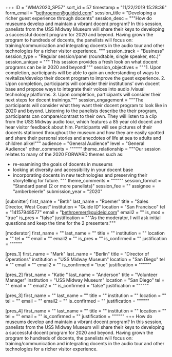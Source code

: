 +++
ID = "WMA2020_SP57"
sort_id = 57
timestamp = "11/22/2019 15:28:36"
form_email = "bethroemer@guideid.com"
session_title = "Developing a richer guest experience through docents"
session_desc = """How do museums develop and maintain a vibrant docent program?   In this session, panelists from the USS Midway Museum will share their keys to developing a successful docent program for 2020 and beyond.     Having grown the program to  hundreds of docents, the panelists will focus on:  training/communication and integrating docents in the audio tour and  other technologies for a richer visitor experience.     """
session_track = "Business"
session_type = "Regular session/panel (roundtable, single speaker, etc.)"
session_unique = """ This session provides a  fresh look on what docent programs can be in 2020 and beyond!"""
session_objectives = """1.	Upon completion, participants will be able to gain an understanding of ways to revitalize/develop their docent program to improve the guest experience.
2.	Upon completion, participants will consider their institutions’ own docent base and propose ways to integrate their voices into audio /visual technology platforms.
3.  Upon completion, participants  will consider their next steps for docent trainings."""
session_engagement = """The participants will consider what they want their docent program to look like in 2020 and beyond.   Listening to the panelists describe the their program, participants can compare/contrast to their own.    They will listen to a clip from the USS Midway audio tour, which features a 85 year old docent and hear visitor feedback about him.   Participants will see pictures of their docents stationed throughout the museum and how they are
 easily spotted and share their  personal stories and anecdotes of life at sea to adults and children alike!"""
audience = "General Audience"
level = "General Audience"
other_comments = """"""
theme_relationship = """Our session relates to many of the 2020 FORWARD themes such as:
- re-examining the goals of docents in museums
- looking at diversity and accessibility in your docent base
- incorporating docents in new technologies and preserving their storytelling for future.
 """
theme_comments = """"""
session_format = "Standard panel (2 or more panelists)"
session_fee = ""
assignee = "amberbeierle"
submission_year = "2020"

[submitter]
first_name = "Beth"
last_name = "Roemer"
title = "Sales Director, West Coast"
institution = "Guide ID"
location = "San Francisco"
tel = "14157948577"
email = "bethroemer@guideid.com"
email2 = ""
is_mod = "true"
is_pres = "false"
justification = """As the moderator, I will ask initial questions and keep the time for the 2 presenters."""

[moderator]
first_name = ""
last_name = ""
title = ""
institution = ""
location = ""
tel = ""
email = ""
email2 = ""
is_pres = ""
is_confirmed = ""
justification = """"""

[pres_1]
first_name = "Mark"
last_name = "Berlin"
title = "Director of Operations"
institution = "USS Midway Museum"
location = "San Diego"
tel = ""
email = ""
email2 = ""
is_confirmed = "true"
justification = """"""

[pres_2]
first_name = "Katie "
last_name = "Anderson"
title = "Volunteer Manager"
institution = "USS Midway Museum"
location = "San Diego"
tel = ""
email = ""
email2 = ""
is_confirmed = "false"
justification = """"""

[pres_3]
first_name = ""
last_name = ""
title = ""
institution = ""
location = ""
tel = ""
email = ""
email2 = ""
is_confirmed = ""
justification = """"""

[pres_4]
first_name = ""
last_name = ""
title = ""
institution = ""
location = ""
tel = ""
email = ""
is_confirmed = ""
justification = """"""
+++
How do museums develop and maintain a vibrant docent program?   In this session, panelists from the USS Midway Museum will share their keys to developing a successful docent program for 2020 and beyond.     Having grown the program to  hundreds of docents, the panelists will focus on:  training/communication and integrating docents in the audio tour and  other technologies for a richer visitor experience.     